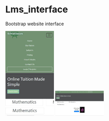 # Lms_interface
Bootstrap website interface
<p float="left">
<img src="https://github.com/Prom12/Lms_interface/blob/master/images/MobileView.JPG" alt="mobileView" width="30%" height="70%">
<img src="https://github.com/Prom12/Lms_interface/blob/master/images/WebView.JPG" alt="WebView" width="30%" height="70%">
</p>
